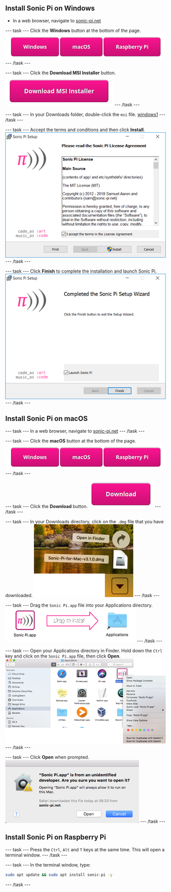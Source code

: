 ## Install Sonic Pi on Windows


- In a web browser, navigate to [sonic-pi.net](https://sonic-pi.net/)

--- task ---
Click the **Windows** button at the bottom of the page.
![downloads](images/download-buttons.png)
--- /task ---

--- task ---
Click the **Download MSI Installer** button.
![msi](images/msi-installer.png)
--- /task ---

--- task ---
In your Downloads folder, double-click the `msi` file.
[windows1](images/windows1.png)
--- /task ---

--- task ---
Accept the terms and conditions and then click **Install**.
![windows2](images/windows2.png)
--- /task ---

--- task ---
Click **Finish** to complete the installation and launch Sonic Pi.
![windows3](images/windows3.png)
--- /task ---

## Install Sonic Pi on macOS

--- task ---
In a web browser, navigate to [sonic-pi.net](https://sonic-pi.net/)
--- /task ---

--- task ---
Click the **macOS** button at the bottom of the page.
![downloads](images/download-buttons.png)
--- /task ---

--- task ---
Click the **Download** button.
![download](images/download.png)
--- /task ---

--- task ---
In your Downloads directory, click on the `.dmg` file that you have downloaded.
![macOS1](images/macOS1.png)
--- /task ---

--- task ---
Drag the `Sonic Pi.app` file into your Applications directory.
![macOS2](images/macOS2.png)
--- /task ---

--- task ---
Open your Applications directory in Finder. Hold down the `Ctrl` key and click on the `Sonic Pi.app` file, then click **Open**.
![macOS3](images/macOS3.png)
--- /task ---

--- task ---
Click **Open** when prompted.
![macOS4](images/macOS4.png)
--- /task ---

## Install Sonic Pi on Raspberry Pi

--- task ---
Press the `Ctrl`, `Alt` and `T` keys at the same time. This will open a terminal window.
--- /task ---

--- task ---
In the terminal window, type:

```bash
sudo apt update && sudo apt install sonic-pi -y
```
--- /task ---
